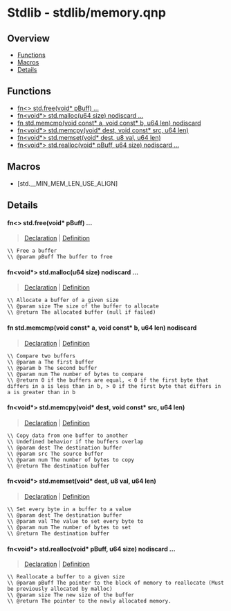 
# Stdlib - stdlib/memory.qnp

## Overview
 - [Functions](#functions)
 - [Macros](#macros)
 - [Details](#details)


## Functions
 - [fn<> std.free(void* pBuff) ...](#ref_66d06a03afaac7bb74892566623ddaa3)
 - [fn<void*> std.malloc(u64 size) nodiscard ...](#ref_21d3a6b5ac4cde7b035ba150c56cb311)
 - [fn<i64> std.memcmp(void const* a, void const* b, u64 len) nodiscard](#ref_5b3a21754eaa17fa6bc96a9ef2ddfeb5)
 - [fn<void*> std.memcpy(void* dest, void const* src, u64 len)](#ref_6162996f10387f36467d144df5df45f6)
 - [fn<void*> std.memset(void* dest, u8 val, u64 len)](#ref_7250513a17aa94baea9c7c7b58d6df31)
 - [fn<void*> std.realloc(void* pBuff, u64 size) nodiscard ...](#ref_923326336bf1d21529fc06af7cdf46fa)

## Macros
 - [std.__MIN_MEM_LEN_USE_ALIGN]

## Details
#### <a id="ref_66d06a03afaac7bb74892566623ddaa3"/>fn<> std.free(void* pBuff) ...
> [Declaration](/stdlib/memory.qnp?plain=1#L42) | [Definition](/stdlib/platform/linux/memory.qnp?plain=1#L275)
```qinp
\\ Free a buffer
\\ @param pBuff The buffer to free
```
#### <a id="ref_21d3a6b5ac4cde7b035ba150c56cb311"/>fn<void*> std.malloc(u64 size) nodiscard ...
> [Declaration](/stdlib/memory.qnp?plain=1#L32) | [Definition](/stdlib/platform/linux/memory.qnp?plain=1#L207)
```qinp
\\ Allocate a buffer of a given size
\\ @param size The size of the buffer to allocate
\\ @return The allocated buffer (null if failed)
```
#### <a id="ref_5b3a21754eaa17fa6bc96a9ef2ddfeb5"/>fn<i64> std.memcmp(void const* a, void const* b, u64 len) nodiscard
> [Declaration](/stdlib/memory.qnp?plain=1#L27) | [Definition](/stdlib/memory.qnp?plain=1#L100)
```qinp
\\ Compare two buffers
\\ @param a The first buffer
\\ @param b The second buffer
\\ @param num The number of bytes to compare
\\ @return 0 if the buffers are equal, < 0 if the first byte that differs in a is less than in b, > 0 if the first byte that differs in a is greater than in b
```
#### <a id="ref_6162996f10387f36467d144df5df45f6"/>fn<void*> std.memcpy(void* dest, void const* src, u64 len)
> [Declaration](/stdlib/memory.qnp?plain=1#L13) | [Definition](/stdlib/memory.qnp?plain=1#L48)
```qinp
\\ Copy data from one buffer to another
\\ Undefined behavior if the buffers overlap
\\ @param dest The destination buffer
\\ @param src The source buffer
\\ @param num The number of bytes to copy
\\ @return The destination buffer
```
#### <a id="ref_7250513a17aa94baea9c7c7b58d6df31"/>fn<void*> std.memset(void* dest, u8 val, u64 len)
> [Declaration](/stdlib/memory.qnp?plain=1#L20) | [Definition](/stdlib/memory.qnp?plain=1#L73)
```qinp
\\ Set every byte in a buffer to a value
\\ @param dest The destination buffer
\\ @param val The value to set every byte to
\\ @param num The number of bytes to set
\\ @return The destination buffer
```
#### <a id="ref_923326336bf1d21529fc06af7cdf46fa"/>fn<void*> std.realloc(void* pBuff, u64 size) nodiscard ...
> [Declaration](/stdlib/memory.qnp?plain=1#L38) | [Definition](/stdlib/platform/linux/memory.qnp?plain=1#L227)
```qinp
\\ Reallocate a buffer to a given size
\\ @param pBuff The pointer to the block of memory to reallocate (Must be previously allocated by malloc)
\\ @param size The new size of the buffer
\\ @return The pointer to the newly allocated memory.
```

